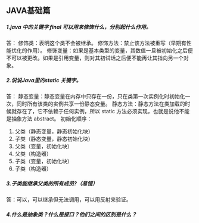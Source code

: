 
## JAVA基础篇
##### 1.java 中的关键字 final 可以用来修饰什么，分别起什么作用。<br>
答：
修饰类：表明这个类不会被继承。
修饰方法：禁止该方法被重写（早期有性能优化的作用）。
修饰变量：如果是基本类型的变量，其数值一旦被初始化之后便不可以被更改。如果是引用变量，则对其初试话之后便不能再让其指向另一个对象。
       
       
##### 2.说说Java里的static 关键字。<br>
答：
静态变量：静态变量在内存中只存在一份，只在类第一次实例化时初始化一次，同时所有该类的实例共享一份静态变量。
静态方法：静态方法在类加载的时候就存在了，它不依赖于任何实例，所以 static 方法必须实现，也就是说他不能是抽象方法 abstract。
初始化顺序：
1. 父类（静态变量，静态初始化块）
2. 子类（静态变量，静态初始化块）
3. 父类（变量，初始化块）
4. 父类（构造器）
5. 子类（变量，初始化块）
6. 子类（构造器）

##### 3.子类能继承父类的所有成员?（易错）<br>
答：可以，可以继承但无法调用，可以用反射来验证。

##### 4.什么是抽象类？什么是接口？他们之间的区别是什么？
